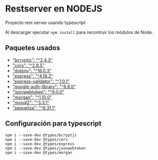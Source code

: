 # Restserver en NODEJS

Proyecto rest server usando typescript

Al descargar ejecutar ```npm install``` para recontruir los módulos de Node.

## Paquetes usados
- ["bcryptjs": "^2.4.3"](https://www.npmjs.com/package/bcryptjs)
- ["cors": "^2.8.5"](https://www.npmjs.com/package/cors)
- ["dotenv": "^16.0.3"](https://www.npmjs.com/package/dotenv)
- ["express": "^4.18.2"](https://www.npmjs.com/package/express)
- ["express-validator": "^7.0.1"](https://www.npmjs.com/package/express-validator)
- ["google-auth-library": "^8.8.0"](https://www.npmjs.com/package/google-auth-library)
- ["jsonwebtoken": "^9.0.0"](https://www.npmjs.com/package/jsonwebtoken)
- ["morgan": "^1.10.0"](https://www.npmjs.com/package/morgan)
- ["mysql2": "^3.3.1"](https://www.npmjs.com/package/mysql2)
- ["sequelize": "^6.31.1"](https://www.npmjs.com/package/sequelize)

## Configuración para typescript
```
npm i --save-dev @types/bcryptjs
npm i --save-dev @types/cors
npm i --save-dev @types/express
npm i --save-dev @types/jsonwebtoken
npm i --save-dev @types/morgan
```